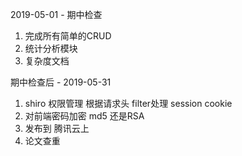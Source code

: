2019-05-01 - 期中检查

1. 完成所有简单的CRUD
2. 统计分析模块
3. 复杂度文档

期中检查后 - 2019-05-31 

1. shiro 权限管理 根据请求头 filter处理 session cookie
2. 对前端密码加密 md5  还是RSA
3. 发布到 腾讯云上
4. 论文查重
